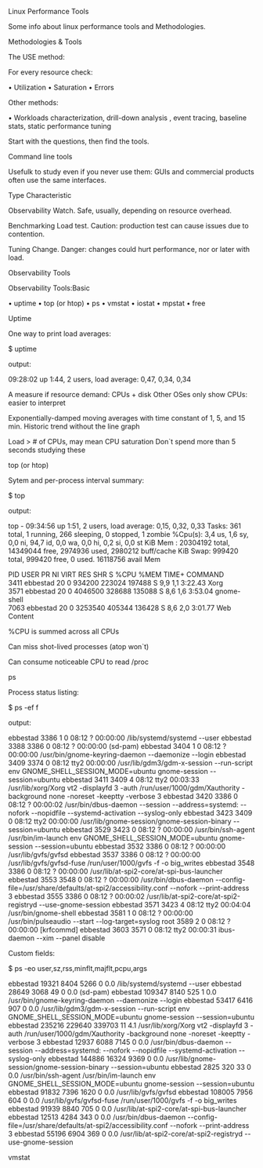 Linux Performance Tools	
  

Some info about linux performance tools and Methodologies.


Methodologies &	Tools

The USE method: 

For every resource check:

• Utilization
• Saturation
• Errors

Other methods:

• Workloads characterization, drill-down analysis , event tracing,
    baseline stats, static performance tuning


Start with the questions, then find the tools.


Command line tools


Usefulk to study even if you never use them:
GUIs and commercial products often use the 
same interfaces.

Type   		Characteristic

Observability   Watch. Safe, usually, depending on resource overhead.

Benchmarking   Load test. Caution: production test can cause issues due to contention.

Tuning 	 	Change. Danger: changes could hurt performance, nor or later with load.




Observability Tools	
  

Observability Tools:Basic	

• uptime
• top (or htop)
• ps
• vmstat
• iostat
• mpstat
• free

Uptime

One way to print load averages:

$ uptime 

 output:

 09:28:02 up  1:44,  2 users,  load average: 0,47, 0,34, 0,34


A measure if resource demand: CPUs + disk
 Other OSes only show CPUs: easier to interpret

Exponentially-damped moving averages with time
constant of 1, 5, and 15 min.
 Historic trend without the line graph

Load > # of CPUs, may mean CPU saturation
 Don`t spend more than 5 seconds studying these



top (or htop)

Sytem and per-process interval summary: 


$ top 

output: 


top - 09:34:56 up  1:51,  2 users,  load average: 0,15, 0,32, 0,33
Tasks: 361 total,   1 running, 266 sleeping,   0 stopped,   1 zombie
%Cpu(s):  3,4 us,  1,6 sy,  0,0 ni, 94,7 id,  0,0 wa,  0,0 hi,  0,2 si,  0,0 st
KiB Mem : 20304192 total, 14349044 free,  2974936 used,  2980212 buff/cache
KiB Swap:   999420 total,   999420 free,        0 used. 16118756 avail Mem 

  PID USER      PR  NI    VIRT    RES    SHR S  %CPU %MEM     TIME+ COMMAND                                                                                                                                        
 3411 ebbestad  20   0  934200 223024 197488 S   9,9  1,1   3:22.43 Xorg                                                                                                                                           
 3571 ebbestad  20   0 4046500 328688 135088 S   8,6  1,6   3:53.04 gnome-shell                                                                                                                                    
 7063 ebbestad  20   0 3253540 405344 136428 S   8,6  2,0   3:01.77 Web Content  



%CPU is summed across all CPUs 

Can miss shot-lived processes (atop won`t)

Can consume noticeable CPU to read /proc

ps

Process status listing:

$ ps -ef f 

output: 

ebbestad  3386     1  0 08:12 ?        00:00:00 /lib/systemd/systemd --user
ebbestad  3388  3386  0 08:12 ?        00:00:00 (sd-pam)
ebbestad  3404     1  0 08:12 ?        00:00:00 /usr/bin/gnome-keyring-daemon --daemonize --login
ebbestad  3409  3374  0 08:12 tty2     00:00:00 /usr/lib/gdm3/gdm-x-session --run-script env GNOME_SHELL_SESSION_MODE=ubuntu gnome-session --session=ubuntu
ebbestad  3411  3409  4 08:12 tty2     00:03:33 /usr/lib/xorg/Xorg vt2 -displayfd 3 -auth /run/user/1000/gdm/Xauthority -background none -noreset -keeptty -verbose 3
ebbestad  3420  3386  0 08:12 ?        00:00:02 /usr/bin/dbus-daemon --session --address=systemd: --nofork --nopidfile --systemd-activation --syslog-only
ebbestad  3423  3409  0 08:12 tty2     00:00:00 /usr/lib/gnome-session/gnome-session-binary --session=ubuntu
ebbestad  3529  3423  0 08:12 ?        00:00:00 /usr/bin/ssh-agent /usr/bin/im-launch env GNOME_SHELL_SESSION_MODE=ubuntu gnome-session --session=ubuntu
ebbestad  3532  3386  0 08:12 ?        00:00:00 /usr/lib/gvfs/gvfsd
ebbestad  3537  3386  0 08:12 ?        00:00:00 /usr/lib/gvfs/gvfsd-fuse /run/user/1000/gvfs -f -o big_writes
ebbestad  3548  3386  0 08:12 ?        00:00:00 /usr/lib/at-spi2-core/at-spi-bus-launcher
ebbestad  3553  3548  0 08:12 ?        00:00:00 /usr/bin/dbus-daemon --config-file=/usr/share/defaults/at-spi2/accessibility.conf --nofork --print-address 3
ebbestad  3555  3386  0 08:12 ?        00:00:02 /usr/lib/at-spi2-core/at-spi2-registryd --use-gnome-session
ebbestad  3571  3423  4 08:12 tty2     00:04:04 /usr/bin/gnome-shell
ebbestad  3581     1  0 08:12 ?        00:00:00 /usr/bin/pulseaudio --start --log-target=syslog
root      3589     2  0 08:12 ?        00:00:00 [krfcommd]
ebbestad  3603  3571  0 08:12 tty2     00:00:31 ibus-daemon --xim --panel disable


Custom fields:

$ ps -eo user,sz,rss,minflt,majflt,pcpu,args

ebbestad 19321  8404   5266      0  0.0 /lib/systemd/systemd --user
ebbestad 28649  3068     49      0  0.0 (sd-pam)
ebbestad 109347 8140    525      1  0.0 /usr/bin/gnome-keyring-daemon --daemonize --login
ebbestad 53417  6416    907      0  0.0 /usr/lib/gdm3/gdm-x-session --run-script env GNOME_SHELL_SESSION_MODE=ubuntu gnome-session --session=ubuntu
ebbestad 235216 229640 339703   11  4.1 /usr/lib/xorg/Xorg vt2 -displayfd 3 -auth /run/user/1000/gdm/Xauthority -background none -noreset -keeptty -verbose 3
ebbestad 12937  6088   7145      0  0.0 /usr/bin/dbus-daemon --session --address=systemd: --nofork --nopidfile --systemd-activation --syslog-only
ebbestad 144886 16324  9369      0  0.0 /usr/lib/gnome-session/gnome-session-binary --session=ubuntu
ebbestad  2825   320     33      0  0.0 /usr/bin/ssh-agent /usr/bin/im-launch env GNOME_SHELL_SESSION_MODE=ubuntu gnome-session --session=ubuntu
ebbestad 91832  7396   1620      0  0.0 /usr/lib/gvfs/gvfsd
ebbestad 108005 7956    604      0  0.0 /usr/lib/gvfs/gvfsd-fuse /run/user/1000/gvfs -f -o big_writes
ebbestad 91939  8840    705      0  0.0 /usr/lib/at-spi2-core/at-spi-bus-launcher
ebbestad 12513  4284    343      0  0.0 /usr/bin/dbus-daemon --config-file=/usr/share/defaults/at-spi2/accessibility.conf --nofork --print-address 3
ebbestad 55196  6904    369      0  0.0 /usr/lib/at-spi2-core/at-spi2-registryd --use-gnome-session


vmstat



 


